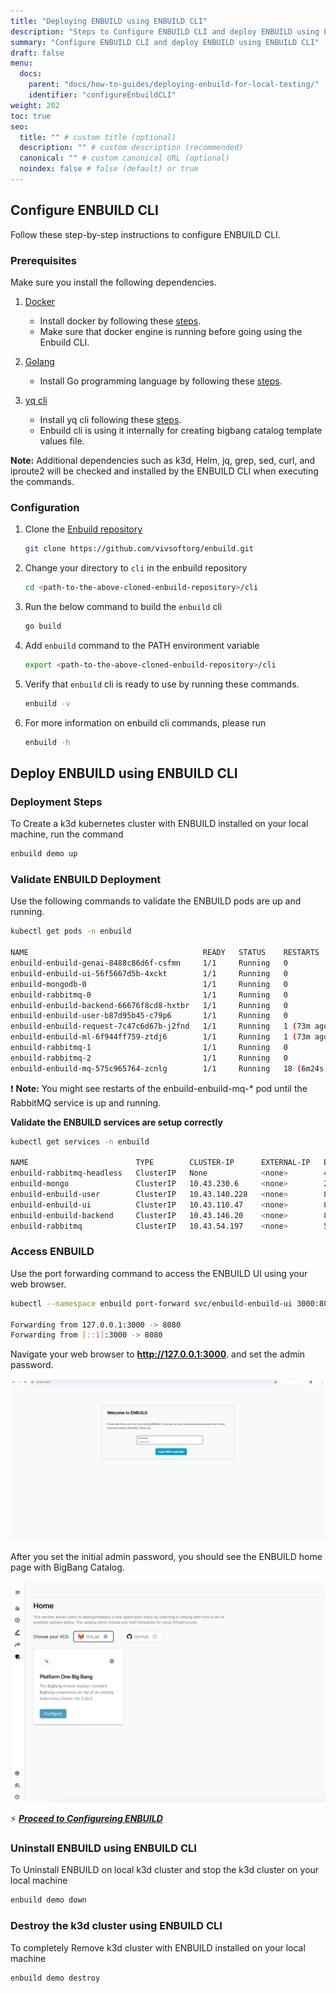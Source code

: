 ```yaml
---
title: "Deploying ENBUILD using ENBUILD CLI"
description: "Steps to Configure ENBUILD CLI and deploy ENBUILD using ENBUILD CLI"
summary: "Configure ENBUILD CLI and deploy ENBUILD using ENBUILD CLI"
draft: false
menu:
  docs:
    parent: "docs/how-to-guides/deploying-enbuild-for-local-testing/"
    identifier: "configureEnbuildCLI"
weight: 202
toc: true
seo:
  title: "" # custom title (optional)
  description: "" # custom description (recommended)
  canonical: "" # custom canonical URL (optional)
  noindex: false # false (default) or true
---
```


## Configure ENBUILD CLI

Follow these step-by-step instructions to configure ENBUILD CLI.

### Prerequisites

Make sure you install the following dependencies.

1. [Docker](https://docs.docker.com/engine/install/)
    - Install docker by following these [steps](https://docs.docker.com/engine/install/).
    - Make sure that docker engine is running before going using the Enbuild CLI.

2. [Golang](https://go.dev/)
    - Install Go programming language by following these [steps](https://go.dev/doc/install).

3. [yq cli](https://mikefarah.gitbook.io/yq)
    - Install yq cli following these [steps](https://github.com/mikefarah/yq/#install).
    - Enbuild cli is using it internally for creating bigbang catalog template values file.

**Note:** Additional dependencies such as k3d, Helm, jq, grep, sed, curl, and iproute2 will be checked and installed by the ENBUILD CLI when executing the commands.


### Configuration

1. Clone the [Enbuild repository](https://github.com/vivsoftorg/enbuild.git)

    ``` bash
    git clone https://github.com/vivsoftorg/enbuild.git
    ```

2. Change your directory to `cli` in the enbuild repository

    ``` bash
    cd <path-to-the-above-cloned-enbuild-repository>/cli
    ```

3. Run the below command to build the `enbuild` cli

    ```bash
    go build
    ```

4. Add `enbuild` command to the PATH environment variable

    ```bash
    export <path-to-the-above-cloned-enbuild-repository>/cli
    ```

5. Verify that `enbuild` cli is ready to use by running these commands.

    ```bash
    enbuild -v
    ```
6. For more information on enbuild cli commands, please run

    ```bash
    enbuild -h
    ```

## Deploy ENBUILD using ENBUILD CLI

### Deployment Steps

To Create a k3d kubernetes cluster with ENBUILD installed on your local machine, run the command

  ```bash
  enbuild demo up
  ```

### Validate ENBUILD Deployment

Use the following commands to validate the ENBUILD pods are up and running.

```bash
kubectl get pods -n enbuild

NAME                                       READY   STATUS    RESTARTS         AGE
enbuild-enbuild-genai-8488c86d6f-csfmn     1/1     Running   0                76m
enbuild-enbuild-ui-56f5667d5b-4xckt        1/1     Running   0                76m
enbuild-mongodb-0                          1/1     Running   0                76m
enbuild-rabbitmq-0                         1/1     Running   0                76m
enbuild-enbuild-backend-66676f8cd8-hxtbr   1/1     Running   0                76m
enbuild-enbuild-user-b87d95b45-c79p6       1/1     Running   0                76m
enbuild-enbuild-request-7c47c6d67b-j2fnd   1/1     Running   1 (73m ago)      76m
enbuild-enbuild-ml-6f944ff759-ztdj6        1/1     Running   1 (73m ago)      76m
enbuild-rabbitmq-1                         1/1     Running   0                73m
enbuild-rabbitmq-2                         1/1     Running   0                72m
enbuild-enbuild-mq-575c965764-zcnlg        1/1     Running   18 (6m24s ago)   76m

```

:exclamation: **Note:** You might see restarts of the enbuild-enbuild-mq-\* pod until the RabbitMQ service is up and running.

**Validate the ENBUILD services are setup correctly**

```bash
kubectl get services -n enbuild

NAME                        TYPE        CLUSTER-IP      EXTERNAL-IP   PORT(S)                                 AGE
enbuild-rabbitmq-headless   ClusterIP   None            <none>        4369/TCP,5672/TCP,25672/TCP,15672/TCP   80s
enbuild-mongo               ClusterIP   10.43.230.6     <none>        27017/TCP                               80s
enbuild-enbuild-user        ClusterIP   10.43.140.228   <none>        80/TCP                                  80s
enbuild-enbuild-ui          ClusterIP   10.43.110.47    <none>        80/TCP                                  80s
enbuild-enbuild-backend     ClusterIP   10.43.146.20    <none>        80/TCP                                  80s
enbuild-rabbitmq            ClusterIP   10.43.54.197    <none>        5672/TCP,4369/TCP,25672/TCP,15672/TCP   80s
```

### Access ENBUILD

Use the port forwarding command to access the ENBUILD UI using your web browser.

```bash
kubectl --namespace enbuild port-forward svc/enbuild-enbuild-ui 3000:80

Forwarding from 127.0.0.1:3000 -> 8080
Forwarding from [::1]:3000 -> 8080
```

Navigate your web browser to **http://127.0.0.1:3000**. and set the admin password.

<picture><img src="/images/deployEnbuildQuickstart/initial-login.png" alt="Screenshot of ENBUILD Login Screen"></img></picture>

After you set the initial admin password, you should see the ENBUILD home page with BigBang Catalog.

<picture><img src="/images/deployEnbuildQuickstart/enbuild_home_page_first_login.png" alt="Screenshot of ENBUILD Home Screen"></img></picture>


:zap: ***[Proceed to Configureing ENBUILD](../configuring-enbuild/)***

### Uninstall ENBUILD using ENBUILD CLI

To Uninstall ENBUILD on local k3d cluster and stop the k3d cluster on your local machine

  ```bash
  enbuild demo down
  ```

### Destroy the k3d cluster using ENBUILD CLI

To completely Remove k3d cluster with ENBUILD installed on your local machine

  ```bash
  enbuild demo destroy
  ```

